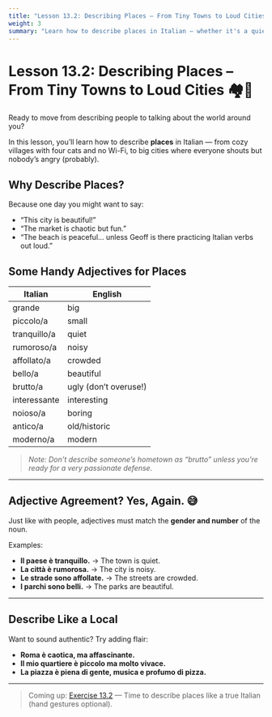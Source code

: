 ```yaml
---
title: "Lesson 13.2: Describing Places – From Tiny Towns to Loud Cities"
weight: 3
summary: "Learn how to describe places in Italian — whether it's a quiet village, a chaotic piazza, or the café with the best cornetto."
---
```


# Lesson 13.2: Describing Places – From Tiny Towns to Loud Cities 🏘️🌆

Ready to move from describing people to talking about the world around you?

In this lesson, you’ll learn how to describe **places** in Italian — from cozy villages with four cats and no Wi-Fi, to big cities where everyone shouts but nobody’s angry (probably).

## Why Describe Places?

Because one day you might want to say:
- “This city is beautiful!”  
- “The market is chaotic but fun.”  
- “The beach is peaceful... unless Geoff is there practicing Italian verbs out loud.”

## Some Handy Adjectives for Places

| Italian        | English          |
|----------------|------------------|
| grande         | big              |
| piccolo/a      | small            |
| tranquillo/a   | quiet            |
| rumoroso/a     | noisy            |
| affollato/a    | crowded          |
| bello/a        | beautiful        |
| brutto/a       | ugly (don’t overuse!) |
| interessante   | interesting      |
| noioso/a       | boring           |
| antico/a       | old/historic     |
| moderno/a      | modern           |

> *Note: Don’t describe someone’s hometown as “brutto” unless you’re ready for a very passionate defense.*

---

## Adjective Agreement? Yes, Again. 😅

Just like with people, adjectives must match the **gender and number** of the noun.

Examples:
- **Il paese è tranquillo.** → The town is quiet.  
- **La città è rumorosa.** → The city is noisy.  
- **Le strade sono affollate.** → The streets are crowded.  
- **I parchi sono belli.** → The parks are beautiful.

---

## Describe Like a Local

Want to sound authentic? Try adding flair:

- **Roma è caotica, ma affascinante.**  
- **Il mio quartiere è piccolo ma molto vivace.**  
- **La piazza è piena di gente, musica e profumo di pizza.**

---

> Coming up: [Exercise 13.2](../exercise13-2/) — Time to describe places like a true Italian (hand gestures optional).
